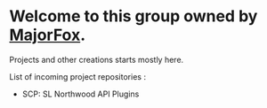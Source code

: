 # Welcome to this group owned by [MajorFox](https://github.com/MajorFox-MJ).

Projects and other creations starts mostly here.

List of incoming project repositories :

- SCP: SL Northwood API Plugins
